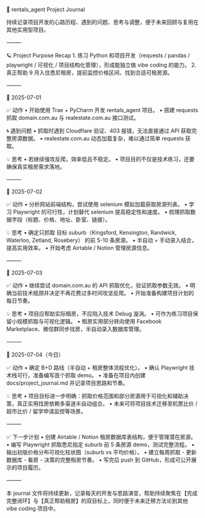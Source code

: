 📘 rentals_agent Project Journal

持续记录项目开发的心路历程、遇到的问题、思考与调整，便于未来回顾与复用在其他实用型项目。

⸻

🪐 Project Purpose Recap
	1.	练习 Python 和项目开发（requests / pandas / playwright / 可视化 / 项目结构化管理），形成能独立做 vibe coding 的能力。
	2.	真正帮助 9 月入住悉尼租房，提前监控价格区间、找到合适可租房源。

⸻

🚩 2025-07-01

✅ 动作
	•	开始使用 Trae + PyCharm 开发 rentals_agent 项目。
	•	搭建 requests 抓取 domain.com.au 与 realestate.com.au 接口测试。

🌀 遇到问题
	•	抓取时遇到 Cloudflare 验证、403 报错，无法直接通过 API 获取完整房源数据。
	•	realestate.com.au 动态加载复杂，难以通过简单 requests 获取。

💡 思考
	•	若继续强攻反爬，效率低且不稳定。
	•	项目目的不仅是技术练习，还要确保真实租房需求落地。

⸻

🚩 2025-07-02

✅ 动作
	•	分析网站前端结构，尝试使用 selenium 模拟加载获取房源列表。
	•	学习 Playwright 的可行性，计划替代 selenium 提高稳定性和速度。
	•	梳理抓取数据字段（标题、价格、地址、卧室、链接）。

💡 思考
	•	确定只抓取 目标 suburb（Kingsford, Kensington, Randwick, Waterloo, Zetland, Rosebery） 的前 5-10 条房源。
	•	半自动 + 手动录入结合，提高实用效率。
	•	开始考虑 Airtable / Notion 管理房源信息。

⸻

🚩 2025-07-03

✅ 动作
	•	继续尝试 domain.com.au 的 API 抓取优化，验证抓取参数无效。
	•	明确当前技术瓶颈并决定不再花费过多时间攻坚反爬。
	•	开始准备构建项目计划的每日节奏。

💡 思考
	•	项目应帮助实际租房，不应陷入技术 Debug 漩涡。
	•	可作为练习项目保留小规模抓取与可视化逻辑。
	•	租房实用部分转向使用 Facebook Marketplace、微信群同步找房，半自动录入数据库管理。

⸻

🚩 2025-07-04（今日）

✅ 动作
	•	确定 B+D 路线（半自动 + 租房整体流程优化）。
	•	确认 Playwright 技术栈可行，准备编写首个抓取 demo。
	•	准备在项目内创建 docs/project_journal.md 并记录项目思路和节奏。

💡 思考
	•	项目目标进一步明确：抓取价格范围和部分房源用于可视化和辅助决策，真正实用找房依赖多渠道半自动组合。
	•	未来可将项目技术迁移至机票比价 / 超市比价 / 留学申请监控等场景。

⸻

✅ 下一步计划
	•	创建 Airtable / Notion 租房数据库表结构，便于管理潜在房源。
	•	编写 Playwright 抓取悉尼指定 suburb 前 5 条房源 demo，测试完整流程。
	•	输出初版价格分布可视化柱状图（suburb vs 平均价格）。
	•	建立每周抓取 - 更新数据库 - 看房 - 决策的完整租房节奏。
	•	写完后 push 到 GitHub，形成可公开展示的项目履历。

⸻

本 journal 文件将持续更新，记录每天的开发与思路演变，帮助持续聚焦在【完成完整闭环】与【真正帮助租房】的双目标上，同时便于未来迁移方法论到其他 vibe coding 项目中。